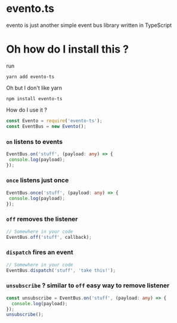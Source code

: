 # evento.ts
evento is just another simple event bus library written in TypeScript

# Oh how do I install this ?

run
```
yarn add evento-ts
```

Oh but I don't like yarn
```
npm install evento-ts
```

How do I use it ?
```typescript
const Evento = require('evento-ts');
const EventBus = new Evento();

```

### `on` listens to events
 ```typescript
 EventBus.on('stuff', (payload: any) => {
  console.log(payload);
});

 ```
### `once` listens just once
 ```typescript
 EventBus.once('stuff', (payload: any) => {
  console.log(payload);
});

 ```
### `off` removes the listener
```typescript
// Somewhere in your code
EventBus.off('stuff', callback);
```

### `dispatch` fires an event
```typescript
// Somewhere in your code
EventBus.dispatch('stuff', 'take this!');
```

### `unsubscribe` ? similar to `off` easy way to remove listener
```typescript
const unsubscribe = EventBus.on('stuff', (payload: any) => {
  console.log(payload);
});
unsubscribe();
```
